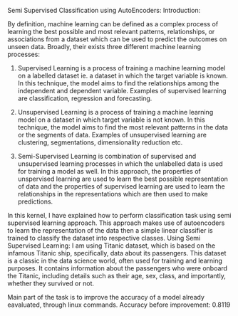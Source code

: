 Semi Supervised Classification using AutoEncoders:
Introduction:

By definition, machine learning can be defined as a complex process of learning the best possible and most relevant patterns, relationships, or associations from a dataset which can be used to predict the outcomes on unseen data. Broadly, their exists three different machine learning processes:

1. Supervised Learning is a process of training a machine learning model on a labelled dataset ie. a dataset in which the target variable is known. In this technique, the model aims to find the relationships among the independent and dependent variable. Examples of supervised learning are classification, regression and forecasting. 

2. Unsupervised Learning is a process of training a machine learning model on a dataset in which target variable is not known. In this technique, the model aims to find the most relevant patterns in the data or the segments of data. Examples of unsupervised learning are clustering, segmentations, dimensionality reduction etc. 
3. Semi-Supervised Learning is combination of supervised and unsupervised learning processes in which the unlabelled data is used for training a model as well. In this approach, the properties of unspervised learning are used to learn the best possible representation of data and the properties of supervised learning are used to learn the relationships in the representations which are then used to make predictions.

In this kernel, I have explained how to perform classification task using semi supervised learning approach. This approach makes use of autoencoders to learn the representation of the data then a simple linear classifier is trained to classify the dataset into respective classes.
Using Semi Supervised Learning:
I am using Titanic dataset, which is based on the infamous Titanic ship, specifically, data about its passengers. This dataset is a classic in the data science world, often used for training and learning purposes. It contains information about the passengers who were onboard the Titanic, including details such as their age, sex, class, and importantly, whether they survived or not.

Main part of the task is to improve the accuracy of a model already eavaluated, through linux commands. 
Accuracy before improvement: 0.8119
